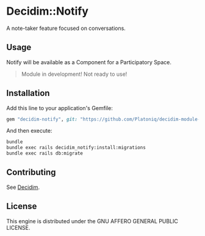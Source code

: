 # Decidim::Notify

A note-taker feature focused on conversations.

## Usage

Notify will be available as a Component for a Participatory
Space.

> Module in development! Not ready to use!

## Installation

Add this line to your application's Gemfile:

```ruby
gem "decidim-notify", git: "https://github.com/Platoniq/decidim-module-notify"
```

And then execute:

```bash
bundle
bundle exec rails decidim_notify:install:migrations
bundle exec rails db:migrate
```

## Contributing

See [Decidim](https://github.com/decidim/decidim).

## License

This engine is distributed under the GNU AFFERO GENERAL PUBLIC LICENSE.
